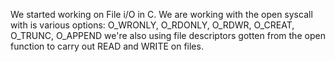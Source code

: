 We started working on File i/O in C.
We are working with the open syscall with is various options: O_WRONLY, O_RDONLY, O_RDWR, O_CREAT, O_TRUNC, O_APPEND 
we're also using file descriptors gotten from the open function to carry out READ and WRITE on files.
